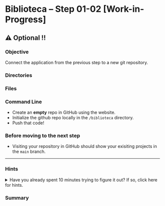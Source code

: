 # Biblioteca – Step 01-02 [Work-in-Progress]
## ⚠️ Optional !!

### Objective
Connect the application from the previous step to a new git repository.

### Directories


### Files


### Command Line
* Create an __empty__ repo in GitHub using the website.
* Initialize the github repo locally in the `/biblioteca` directory.
* Push that code!

### Before moving to the next step
* Visiting your repository in GitHub should show your exisiting projects in the `main` branch.

___

### Hints
<details>
  <summary>Have you already spent 10 minutes trying to figure it out? If so, click here for hints.</summary>

After you create an __empty__ repository in GitHub, follow the provided instructions for initializing and pushing your code.   
```bash
git init
git add *
git commit -m "first commit"
git branch -M main
git remote add origin https://github.com/<your repo here>.git
git push -u origin main
```      
</details>

### Summary


